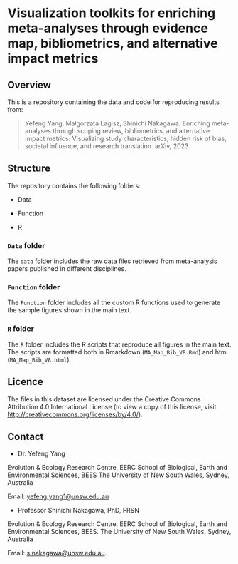 # Visualization toolkits for enriching meta-analyses through evidence map, bibliometrics, and alternative impact metrics

## Overview

This is a repository containing the data and code for reproducing results from:    

> Yefeng Yang, Malgorzata Lagisz, Shinichi Nakagawa. Enriching meta-analyses through scoping review, bibliometrics, and alternative impact metrics: Visualizing study characteristics, hidden risk of bias, societal influence, and research translation. arXiv, 2023.

## Structure

The repository contains the following folders:

- Data

- Function

- R

### `Data` folder

The `data` folder includes the raw data files retrieved from meta-analysis papers published in different disciplines.

### `Function` folder

The `Function` folder includes all the custom R functions used to generate the sample figures shown in the main text.

### `R` folder

The `R` folder includes the R scripts that reproduce all figures in the main text. The scripts are formatted both in Rmarkdown (`MA_Map_Bib_V8.Rmd`) and html (`MA_Map_Bib_V8.html`).

## Licence

The files in this dataset are licensed under the Creative Commons Attribution 4.0 International License (to view a copy of this license, visit http://creativecommons.org/licenses/by/4.0/).

## Contact

- Dr. Yefeng Yang

Evolution & Ecology Research Centre, EERC
School of Biological, Earth and Environmental Sciences, BEES
The University of New South Wales, Sydney, Australia

Email: yefeng.yang1@unsw.edu.au

- Professor Shinichi Nakagawa, PhD, FRSN

Evolution & Ecology Research Centre, EERC
School of Biological, Earth and Environmental Sciences, BEES. 
The University of New South Wales, Sydney, Australia  

Email: s.nakagawa@unsw.edu.au.  
